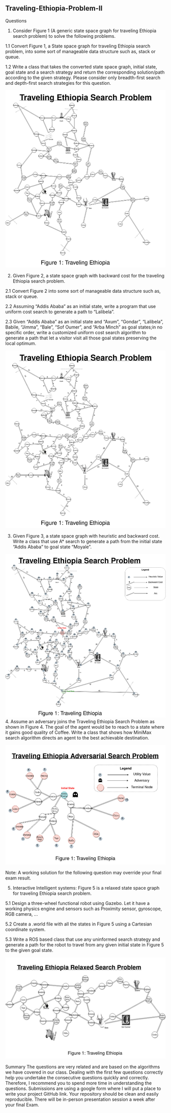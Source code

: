 ## Traveling-Ethiopia-Problem-II 
Questions 
1. Consider Figure 1 (A generic state space graph for traveling Ethiopia search problem) to solve  the following problems. 

1.1 Convert Figure 1, a State space graph for traveling Ethiopia search problem, into some  sort of manageable data structure such as, stack or queue.  

1.2 Write a class that takes the converted state space graph, initial state, goal state and a  search strategy and return the corresponding solution/path according to the given strategy.  Please consider only breadth-first search and depth-first search strategies for this question. 

![fig1](images/Figure%201%20Traveling%20Ethiopia.png "Traveling Ethiopia")



2. Given Figure 2, a state space graph with backward cost for the traveling Ethiopia search  problem. 

2.1 Convert Figure 2 into some sort of manageable data structure such as, stack or queue.

2.2 Assuming “Addis Ababa” as an initial state, write a program that use uniform cost search to generate a path to “Lalibela”. 

2.3 Given “Addis Ababa” as an initial state and “Axum”, “Gondar”, “Lalibela”, Babile,  “Jimma”, “Bale”, “Sof Oumer”, and “Arba Minch” as goal states;in no specific order, write  a customized uniform cost search algorithm to generate a path that let a visitor visit all those  goal states preserving the local optimum. 


![fig2](images/Figure%202%20Traveling%20Ethiopia.jpg "Traveling Ethiopia")


3. Given Figure 3, a state space graph with heuristic and backward cost. Write a class that use A*  search to generate a path from the initial state “Addis Ababa” to goal state “Moyale”. 

 ![fig3](images/Figure%203%20Traveling%20Ethiopia.jpg "Traveling Ethiopia")
4. Assume an adversary joins the Traveling Ethiopia Search Problem as shown in Figure 4. The goal of the agent would be to reach to a state where it gains good quality of Coffee. Write a class that  shows how MiniMax search algorithm directs an agent to the best achievable destination.  

![fig4](images/Figure%204%20Adversary%20Traveling%20Ethiopia.jpg "Traveling Ethiopia")




Note: A working solution for the following question may override your final exam result. 



5. Interactive Intelligent systems: Figure 5 is a relaxed state space graph for traveling Ethiopia  search problem.  

5.1 Design a three-wheel functional robot using Gazebo. Let it have a working physics  engine and sensors such as Proximity sensor, gyroscope, RGB camera, ... 

5.2 Create a .world file with all the states in Figure 5 using a Cartesian coordinate system. 

5.3 Write a ROS based class that use any uninformed search strategy and generate a path for  the robot to travel from any given initial state in Figure 5 to the given goal state. 

![fig5](images/Figure%205%20Traveling%20Ethiopia.png "Traveling Ethiopia")


Summary 
The questions are very related and are based on the algorithms we have covered in our class. Dealing with the first few questions correctly help you undertake the consecutive questions quickly and correctly. Therefore, I recommend you to spend more time in understanding the questions. Submissions are using a google form where I will put a place to write your project GitHub link. Your repository should be clean and easily reproducible. There will be in-person presentation session a week after your final Exam. 
